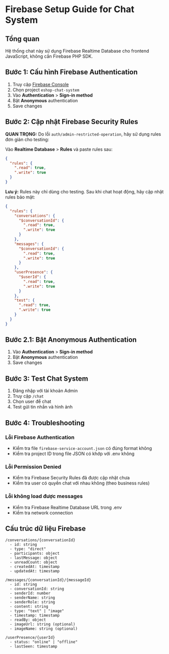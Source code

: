 # Firebase Setup Guide for Chat System

## Tổng quan
Hệ thống chat này sử dụng Firebase Realtime Database cho frontend JavaScript, không cần Firebase PHP SDK.

## Bước 1: Cấu hình Firebase Authentication

1. Truy cập [Firebase Console](https://console.firebase.google.com/)
2. Chọn project `eshop-chat-system`
3. Vào **Authentication** > **Sign-in method**
4. Bật **Anonymous** authentication
5. Save changes

## Bước 2: Cập nhật Firebase Security Rules

**QUAN TRỌNG:** Do lỗi `auth/admin-restricted-operation`, hãy sử dụng rules đơn giản cho testing:

Vào **Realtime Database** > **Rules** và paste rules sau:

```json
{
  "rules": {
    ".read": true,
    ".write": true
  }
}
```

**Lưu ý:** Rules này chỉ dùng cho testing. Sau khi chat hoạt động, hãy cập nhật rules bảo mật:

```json
{
  "rules": {
    "conversations": {
      "$conversationId": {
        ".read": true,
        ".write": true
      }
    },
    "messages": {
      "$conversationId": {
        ".read": true,
        ".write": true
      }
    },
    "userPresence": {
      "$userId": {
        ".read": true,
        ".write": true
      }
    },
    "test": {
      ".read": true,
      ".write": true
    }
  }
}
```

## Bước 2.1: Bật Anonymous Authentication

1. Vào **Authentication** > **Sign-in method**
2. Bật **Anonymous** authentication
3. Save changes

## Bước 3: Test Chat System

1. Đăng nhập với tài khoản Admin
2. Truy cập `/chat` 
3. Chọn user để chat
4. Test gửi tin nhắn và hình ảnh

## Bước 4: Troubleshooting

### Lỗi Firebase Authentication
- Kiểm tra file `firebase-service-account.json` có đúng format không
- Kiểm tra project ID trong file JSON có khớp với .env không

### Lỗi Permission Denied
- Kiểm tra Firebase Security Rules đã được cập nhật chưa
- Kiểm tra user có quyền chat với nhau không (theo business rules)

### Lỗi không load được messages
- Kiểm tra Firebase Realtime Database URL trong .env
- Kiểm tra network connection

## Cấu trúc dữ liệu Firebase

```
/conversations/{conversationId}
  - id: string
  - type: "direct"
  - participants: object
  - lastMessage: object
  - unreadCount: object
  - createdAt: timestamp
  - updatedAt: timestamp

/messages/{conversationId}/{messageId}
  - id: string
  - conversationId: string
  - senderId: number
  - senderName: string
  - senderRole: string
  - content: string
  - type: "text" | "image"
  - timestamp: timestamp
  - readBy: object
  - imageUrl: string (optional)
  - imageName: string (optional)

/userPresence/{userId}
  - status: "online" | "offline"
  - lastSeen: timestamp
```
